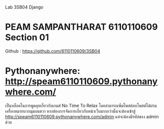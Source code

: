 Lab 3SB04 Django

# PEAM SAMPANTHARAT 6110110609 Section 01
Github : https://github.com/6110110609/3SB04
# Pythonanywhere: http://speam6110110609.pythonanywhere.com/
เป็นบล็อคในการพูดคุยเกี่ยวกับเกมส์ No Time To Relax โดยสามารถเพิ่มโพสต์ลบโพสต์ได้ผ่านเครื่องหมายบวกมุมบนขวา
หากต้องการจัดการเกี่ยวกับหน้าเว็บมากกว่านั้นจะต้องเข้าสู่ http://speam6110110609.pythonanywhere.com/admin แต่จะต้องมีรหัสของ admin ด้วย
